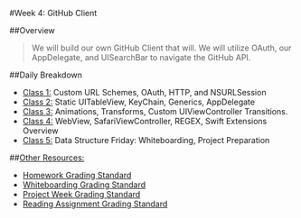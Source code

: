 #Week 4: GitHub Client

##Overview
>We will build our own GitHub Client that will.
We will utilize OAuth, our AppDelegate, and UISearchBar to navigate the GitHub API.

##Daily Breakdown
  * [Class 1:](class-1/) Custom URL Schemes, OAuth, HTTP, and NSURLSession
  * [Class 2:](class-2/) Static UITableView, KeyChain, Generics, AppDelegate
  * [Class 3:](class-3/) Animations, Transforms, Custom UIViewController Transitions.
  * [Class 4:](class-4/) WebView, SafariViewController, REGEX, Swift Extensions
Overview
  * [Class 5:](class-5/) Data Structure Friday: Whiteboarding, Project Preparation

##[Other Resources:](Resources/)
* [Homework Grading Standard](Resources/hw-grading-standard/)
* [Whiteboarding Grading Standard](Resources/wb-grading-standard/)
* [Project Week Grading Standard](Resources/pw-grading-standard/)
* [Reading Assignment Grading Standard](Resources/ra-grading-standard/)
